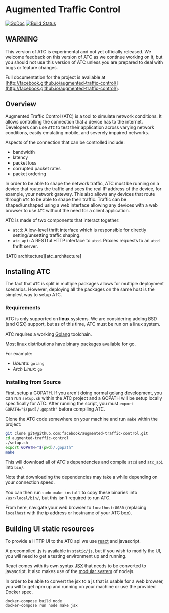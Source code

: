 # Augmented Traffic Control

[![GoDoc](https://godoc.org/github.com/facebook/augmented-traffic-control?status.svg)](https://godoc.org/github.com/facebook/augmented-traffic-control)
[![Build Status](https://travis-ci.org/facebook/augmented-traffic-control.svg?branch=master)](https://travis-ci.org/facebook/augmented-traffic-control)

## WARNING

This version of ATC is experimental and not yet officially released. We welcome
feedback on this version of ATC as we continue working on it, but you should
not use this version of ATC unless you are prepared to deal with bugs or
feature changes.


Full documentation for the project is available at
[http://facebook.github.io/augmented-traffic-control/](http://facebook.github.io/augmented-traffic-control/).


## Overview

Augmented Traffic Control (ATC) is a tool to simulate network conditions. It allows controlling the connection that a device has to the internet.
Developers can use `ATC` to test their application across varying network conditions, easily emulating mobile, and severely impaired networks.

Aspects of the connection that can be controlled include:

* bandwidth
* latency
* packet loss
* corrupted packet rates
* packet ordering

In order to be able to shape the network traffic, ATC must be running on a device that routes the traffic and sees the real IP address of the device,
for example, your network gateway. This also allows any devices that route through `ATC` to be able to shape their traffic.
Traffic can be shaped/unshaped using a web interface allowing any devices with a web browser to use `ATC` without the need for a client application.

ATC is made of two components that interact together:
* `atcd`: A low-level thrift interface which is responsible for directly setting/unsetting traffic shaping.
* `atc_api`: A RESTful HTTP interface to `atcd`. Proxies requests to an `atcd` thrift server.

![ATC architecture][atc_architecture]


## Installing ATC

The fact that `ATC` is split in multiple packages allows for multiple deployment scenarios.
However, deploying all the packages on the same host is the simplest way to setup ATC.

### Requirements

ATC is only supported on **linux** systems. We are considering adding BSD (and OSX) support, but
as of this time, ATC must be run on a linux system.

ATC requires a  working [Golang](https://golang.org/) toolchain.

Most linux distributions have binary packages available for go.

For example:

- *Ubuntu*: `golang`
- *Arch Linux*: `go`

### Installing from Source

First, setup a GOPATH. If you aren't doing normal golang development, you can run
`setup.sh` within the ATC project and a GOPATH will be setup locally specifically for ATC.
After running the script, you must `export GOPATH="$(pwd)/.gopath"` before compiling ATC.

Clone the ATC code somewhere on your machine and run `make` within the project:

``` bash
git clone git@github.com:facebook/augmented-traffic-control.git
cd augmented-traffic-control
./setup.sh
export GOPATH="$(pwd)/.gopath"
make
```

This will download all of ATC's dependencies and compile `atcd` and `atc_api` into `bin/`.

Note that downloading the dependencies may take a while depending on your connection speed.

You can then run `sudo make install` to copy these binaries into `/usr/local/bin/`, but this isn't required to run ATC.

From here, navigate your web browser to `localhost:8080` (replacing `localhost` with the ip address or hostname of your ATC box).


## Building UI static resources

To provide a HTTP UI to the ATC api we use [react](https://facebook.github.io/react/) and javascript.

A precompiled .js is available in `static/js`, but if you wish to modify the UI, you will need to get a testing environment up and running.

React comes with its own syntax [JSX](https://facebook.github.io/react/docs/getting-started.html) that needs to be converted to javascript. It also makes use of the [modular system](https://nodejs.org/api/modules.html) of nodejs.

In order to be able to convert the jsx to a js that is usable for a web browser, you will to get npm up and running on your machine or use the provided Docker spec.
```
docker-compose build node
docker-compose run node make jsx
```
